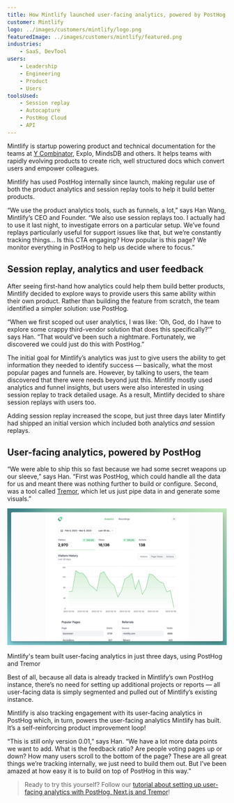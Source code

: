 ```yaml
---
title: How Mintlify launched user-facing analytics, powered by PostHog
customer: Mintlify
logo: ../images/customers/mintlify/logo.png
featuredImage: ../images/customers/mintlify/featured.png
industries:
    - SaaS, DevTool
users:
    - Leadership
    - Engineering
    - Product
    - Users
toolsUsed:
    - Session replay
    - Autocapture
    - PostHog Cloud
    - API
---
```


Mintlify is startup powering product and technical documentation for the teams at [Y Combinator](/customers/ycombinator), Explo, MindsDB and others. It helps teams with rapidly evolving products to create rich, well structured docs which convert users and empower colleagues. 

Mintlify has used PostHog internally since launch, making regular use of both the product analytics and session replay tools to help it build better products. 

“We use the product analytics tools, such as funnels, a lot,” says Han Wang, Mintlify’s CEO and Founder. “We also use session replays too. I actually had to use it last night, to investigate errors on a particular setup. We’ve found replays particularly useful for support issues like that, but we’re constantly tracking things… Is this CTA engaging? How popular is this page? We monitor everything in PostHog to help us decide where to focus.”

<BorderWrapper>
    <Quote
        imageSource="/images/customers/han.png"
        size="md"
        name="Han Wang"
        title="Founder & CEO, Mintlify"
        quote={`“You can quote me on this: PostHog is awesome. It’s a great tool. I’ve used a bunch of different analytics platforms in the past and PostHog stands out for it’s developer friendliness and user experience. I really, really love it.”`}
    />
</BorderWrapper>

## Session replay, analytics and user feedback

After seeing first-hand how analytics could help them build better products, Mintlify decided to explore ways to provide users this same ability within their own product. Rather than building the feature from scratch, the team identified a simpler solution: use PostHog. 

“When we first scoped out user analytics, I was like: ‘Oh, God, do I have to explore some crappy third-vendor solution that does this specifically?’” says Han. “That would've been such a nightmare. Fortunately, we discovered we could just do this with PostHog.”

The initial goal for Mintlify’s analytics was just to give users the ability to get information they needed to identify success — basically, what the most popular pages and funnels are. However, by talking to users, the team discovered that there were needs beyond just this. Mintlify mostly used analytics and funnel insights, but users were also interested in using session replay to track detailed usage. As a result, Mintlify decided to share session replays with users too. 

Adding session replay increased the scope, but just three days later Mintlify had shipped an initial version which included both analytics _and_ session replays.

## User-facing analytics, powered by PostHog

“We were able to ship this so fast because we had some secret weapons up our sleeve,” says Han. “First was PostHog, which could handle all the data for us and meant there was nothing further to build or configure. Second, was a tool called [Tremor](https://www.tremor.so/), which let us just pipe data in and generate some visuals.”

![Mintlify Analytics Powered By PostHog](../images/customers/mintlify/mintlify-analytics.png)
<Caption>Mintlify's team built user-facing analytics in just three days, using PostHog and Tremor</Caption>

Best of all, because all data is already tracked in Mintlify’s own PostHog instance, there’s no need for setting up additional projects or reports — all user-facing data is simply segmented and pulled out of Mintlify’s existing instance. 

Mintlify is also tracking engagement with its user-facing analytics in PostHog which, in turn, powers the user-facing analytics Mintlify has built. It’s a self-reinforcing product improvement loop!

“This is still only version 0.01,” says Han. “We have a lot more data points we want to add. What is the feedback ratio? Are people voting pages up or down? How many users scroll to the bottom of the page? These are all great things we’re tracking internally, we just need to build them out. But I’ve been amazed at how easy it is to build on top of PostHog in this way.”

> Ready to try this yourself? Follow our [tutorial about setting up user-facing analytics with PostHog, Next.js and Tremor](/tutorials/customer-facing-analytics)!
